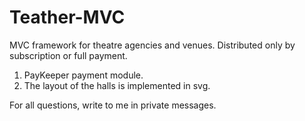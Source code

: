 # Teather-MVC
MVC framework for theatre agencies and venues.
Distributed only by subscription or full payment.
1. PayKeeper payment module.
2. The layout of the halls is implemented in svg.

For all questions, write to me in private messages.
